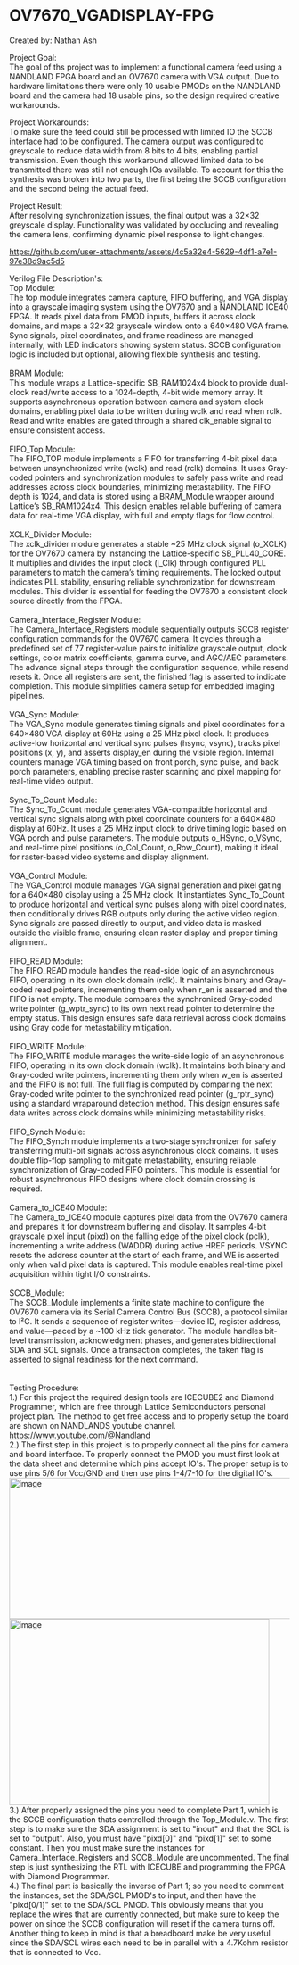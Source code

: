 # OV7670_VGADISPLAY-FPG
Created by: Nathan Ash

Project Goal:<br/>
The goal of ths project was to implement a functional camera feed using a NANDLAND FPGA board and an OV7670 camera with VGA output. Due to hardware limitations there were only 10 usable PMODs on the NANDLAND board and the camera had 18 usable pins, so the design required creative workarounds.

Project Workarounds:<br/>
To make sure the feed could still be processed with limited IO the SCCB interface had to be configured. The camera output was configured to greyscale to reduce data width from 8 bits to 4 bits, enabling partial transmission. Even though this workaround allowed limited data to be transmitted there was still not enough IOs available. To account for this the synthesis was broken into two parts, the first being the SCCB configuration and the second being the actual feed.

Project Result:<br/>
After resolving synchronization issues, the final output was a 32×32 greyscale display. Functionality was validated by occluding and revealing the camera lens, confirming dynamic pixel response to light changes.


https://github.com/user-attachments/assets/4c5a32e4-5629-4df1-a7e1-97e38d9ac5d5

Verilog File Description's:<br/>
Top Module:<br/>
The top module integrates camera capture, FIFO buffering, and VGA display into a grayscale imaging system using the OV7670 and a NANDLAND ICE40 FPGA. It reads pixel data from PMOD inputs, buffers it across clock domains, and maps a 32×32 grayscale window onto a 640×480 VGA frame. Sync signals, pixel coordinates, and frame readiness are managed internally, with LED indicators showing system status. SCCB configuration logic is included but optional, allowing flexible synthesis and testing.<br/>
<br/>
BRAM Module:<br/>
 This module wraps a Lattice-specific SB_RAM1024x4 block to provide dual-clock read/write access to a 1024-depth, 4-bit wide memory array. It supports asynchronous operation between camera and system clock domains, enabling pixel data to be written during wclk and read when rclk. Read and write enables are gated through a shared clk_enable signal to ensure consistent access.<br/>
 <br/>
FIFO_Top Module:<br/>
The FIFO_TOP module implements a FIFO for transferring 4-bit pixel data between unsynchronized write (wclk) and read (rclk) domains. It uses Gray-coded pointers and synchronization modules to safely pass write and read addresses across clock boundaries, minimizing metastability. The FIFO depth is 1024, and data is stored using a BRAM_Module wrapper around Lattice’s SB_RAM1024x4. This design enables reliable buffering of camera data for real-time VGA display, with full and empty flags for flow control.<br/>
<br/>
XCLK_Divider Module:<br/>
The xclk_divider module generates a stable ~25 MHz clock signal (o_XCLK) for the OV7670 camera by instancing the Lattice-specific SB_PLL40_CORE. It multiplies and divides the input clock (i_Clk) through configured PLL parameters to match the camera’s timing requirements. The locked output indicates PLL stability, ensuring reliable synchronization for downstream modules. This divider is essential for feeding the OV7670 a consistent clock source directly from the FPGA.<br/>
<br/>
Camera_Interface_Register Module:<br/>
The Camera_Interface_Registers module sequentially outputs SCCB register configuration commands for the OV7670 camera. It cycles through a predefined set of 77 register-value pairs to initialize grayscale output, clock settings, color matrix coefficients, gamma curve, and AGC/AEC parameters. The advance signal steps through the configuration sequence, while resend resets it. Once all registers are sent, the finished flag is asserted to indicate completion. This module simplifies camera setup for embedded imaging pipelines.<br/>
<br/>
VGA_Sync Module:<br/>
The VGA_Sync module generates timing signals and pixel coordinates for a 640×480 VGA display at 60Hz using a 25 MHz pixel clock. It produces active-low horizontal and vertical sync pulses (hsync, vsync), tracks pixel positions (x, y), and asserts display_en during the visible region. Internal counters manage VGA timing based on front porch, sync pulse, and back porch parameters, enabling precise raster scanning and pixel mapping for real-time video output.<br/>
<br/>
Sync_To_Count Module:<br/>
The Sync_To_Count module generates VGA-compatible horizontal and vertical sync signals along with pixel coordinate counters for a 640×480 display at 60Hz. It uses a 25 MHz input clock to drive timing logic based on VGA porch and pulse parameters. The module outputs o_HSync, o_VSync, and real-time pixel positions (o_Col_Count, o_Row_Count), making it ideal for raster-based video systems and display alignment.<br/>
<br/>
VGA_Control Module:<br/>
The VGA_Control module manages VGA signal generation and pixel gating for a 640×480 display using a 25 MHz clock. It instantiates Sync_To_Count to produce horizontal and vertical sync pulses along with pixel coordinates, then conditionally drives RGB outputs only during the active video region. Sync signals are passed directly to output, and video data is masked outside the visible frame, ensuring clean raster display and proper timing alignment.<br/>
<br/>
FIFO_READ Module:<br/>
The FIFO_READ module handles the read-side logic of an asynchronous FIFO, operating in its own clock domain (rclk). It maintains binary and Gray-coded read pointers, incrementing them only when r_en is asserted and the FIFO is not empty. The module compares the synchronized Gray-coded write pointer (g_wptr_sync) to its own next read pointer to determine the empty status. This design ensures safe data retrieval across clock domains using Gray code for metastability mitigation.<br/>
<br/>
FIFO_WRITE Module:<br/>
The FIFO_WRITE module manages the write-side logic of an asynchronous FIFO, operating in its own clock domain (wclk). It maintains both binary and Gray-coded write pointers, incrementing them only when w_en is asserted and the FIFO is not full. The full flag is computed by comparing the next Gray-coded write pointer to the synchronized read pointer (g_rptr_sync) using a standard wraparound detection method. This design ensures safe data writes across clock domains while minimizing metastability risks.<br/>
<br/>
FIFO_Synch Module:<br/>
The FIFO_Synch module implements a two-stage synchronizer for safely transferring multi-bit signals across asynchronous clock domains. It uses double flip-flop sampling to mitigate metastability, ensuring reliable synchronization of Gray-coded FIFO pointers. This module is essential for robust asynchronous FIFO designs where clock domain crossing is required.<br/>
<br/>
Camera_to_ICE40 Module:<br/>
The Camera_to_ICE40 module captures pixel data from the OV7670 camera and prepares it for downstream buffering and display. It samples 4-bit grayscale pixel input (pixd) on the falling edge of the pixel clock (pclk), incrementing a write address (WADDR) during active HREF periods. VSYNC resets the address counter at the start of each frame, and WE is asserted only when valid pixel data is captured. This module enables real-time pixel acquisition within tight I/O constraints.<br/>
<br/>
SCCB_Module:<br/>
The SCCB_Module implements a finite state machine to configure the OV7670 camera via its Serial Camera Control Bus (SCCB), a protocol similar to I²C. It sends a sequence of register writes—device ID, register address, and value—paced by a ~100 kHz tick generator. The module handles bit-level transmission, acknowledgment phases, and generates bidirectional SDA and SCL signals. Once a transaction completes, the taken flag is asserted to signal readiness for the next command.<br/>
<br/>
<br/>
Testing Procedure:<br/>
1.) For this project the required design tools are ICECUBE2 and Diamond Programmer, which are free through Lattice Semiconductors personal project plan. The method to get free access and to properly setup the board are shown on NANDLANDS youtube channel.
<br/>
https://www.youtube.com/@Nandland
<br/>
2.) The first step in this project is to properly connect all the pins for camera and board interface. To properly connect the PMOD you must first look at the data sheet and determine which pins accept IO's. The proper setup is to use pins 5/6 for Vcc/GND and then use pins 1-4/7-10 for the digital IO's.
<br/>
<img width="577" height="253" alt="image" src="https://github.com/user-attachments/assets/d8ff4a50-a6af-42f8-a11b-488fe68ed38f" />
<img width="467" height="334" alt="image" src="https://github.com/user-attachments/assets/0d16ebd8-2ec1-4421-a576-a8e95dbb9d85" /><br/>
3.) After properly assigned the pins you need to complete Part 1, which is the SCCB configuration thats controlled through the Top_Module.v. The first step is to make sure the SDA assignment is set to "inout" and that the SCL is set to "output". Also, you must have "pixd[0]" and "pixd[1]" set to some constant. Then you must make sure the instances for Camera_Interface_Registers and SCCB_Module are uncommented. The final step is just synthesizing the RTL with ICECUBE and programming the FPGA with Diamond Programmer. <br/>
4.) The final part is basically the inverse of Part 1; so you need to comment the instances, set the SDA/SCL PMOD's to input, and then have the "pixd[0/1]" set to the SDA/SCL PMOD. This obviously means that you replace the wires that are currently connected, but make sure to keep the power on since the SCCB configuration will reset if the camera turns off. Another thing to keep in mind is that a breadboard make be very useful since the SDA/SCL wires each need to be in parallel with a 4.7Kohm resistor that is connected to Vcc. 




